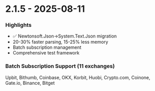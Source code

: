 # 2.1.5 - 2025-08-11

### Highlights
- ✅ Newtonsoft.Json→System.Text.Json migration
- 20-30% faster parsing, 15-25% less memory
- Batch subscription management
- Comprehensive test framework

### Batch Subscription Support (11 exchanges)
Upbit, Bithumb, Coinbase, OKX, Korbit, Huobi, Crypto.com, Coinone, Gate.io, Binance, Bitget
